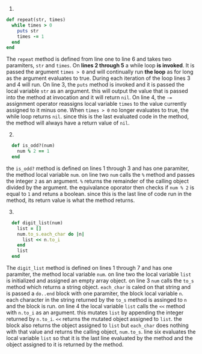 1.
  ~~~~ruby
  def repeat(str, times)
    while times > 0
      puts str
      times -= 1
    end
  end
  ~~~~
  
  The `repeat` method is defined from line one to line 6 and takes two paramiters, `str` and `times`.
  On **lines 2 through 5** a while loop **is invoked**. It is passed the argument `times > 0` and will continually run **the loop** as for long as the argument evaluates to true.
  During each iteration of the loop lines 3 and 4 will run.
  On line 3, the `puts` method is invoked and it is passed the local variable `str` as an argument. this will output the value that is passed into the method at invocation and it will return `nil`.
  On line 4, the `-=` assignment operator reassigns local variable `times` to the value currently assigned to it minus one.
  When `times > 0` no longer evaluates to true, the while loop returns `nil`. since this is the last evaluated code in the method, the method will always have a return value of `nil`.
  
  
2.
```ruby
  def is_odd?(num)
    num % 2 == 1
  end
```

the `is_odd?` method is defined on lines 1 through 3 and has one paramiter, the method local variable `num`. on line two `num` calls the `%` method and passes the integer `2` as an argument. `%` returns the remainder of the calling object divided by the argument. the equivalance oporator then checks if `num % 2` is equal to `1` and retuns a boolean. since this is the last line of code run in the method, its return value is what the method returns.

3.
```ruby
  def digit_list(num)
    list = []
    num.to_s.each_char do |n|
      list << n.to_i
    end
    list
  end
```

The `digit_list` method is defined on lines 1 through 7 and has one paramiter, the method local variable `num`.
on line two the local variable `list` is initialized and assigned an empty array object. 
on line 3 `num` calls the `to_s` method which returns a string object. `each_char` is caled on that string and is passed a `do..end` block with one paramiter, the block local variable `n`. each character in the string returned by the `to_s` method is assinged to `n` and the block is run.
on line 4 the local variable `list` calls the `<<` method with `n.to_i` as an argument. this mutates `list` by appending the integer returned by `n.to_i`. `<<` returns the mutated object assigned to `list`. the block also returns the object assigned to `list` but `each_char` does nothing with that value and returns the calling object, `num.to_s`.
line six evaluates the local variable `list` so that it is the last line evaluated by the method and the object assigned to it is returned by the method.
